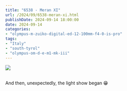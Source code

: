 ```yaml
---
title: "6538 - Meran XI"
url: /2024/09/6538-meran-xi.html
publishDate: 2024-09-14 18:00:00
date: 2024-09-14
categories:
- "olympus-m-zuiko-digital-ed-12-100mm-f4-0-is-pro"
tags:
- "Italy"
- "south-tyrol"
- "olympus-om-d-e-m1-mk-iii"
---
```

<div class="container">
<div class="center"><a target="_blank" href="https://d25zfm9zpd7gm5.cloudfront.net/1200x1200/2020/20200906_162122-ORF-DxO_DeepPRIMEXD2_lr.jpg"><img class="webfeedsFeaturedVisual" src="https://d25zfm9zpd7gm5.cloudfront.net/0600x0600/2020/20200906_162122-ORF-DxO_DeepPRIMEXD2_lr.jpg" /></a></div>
</div>
<br />

And then, unexpectedly, the light show began :grin:
